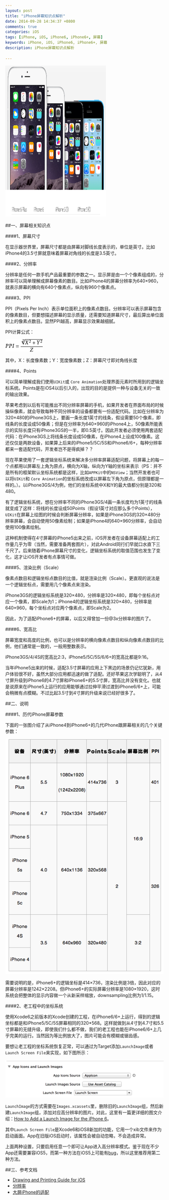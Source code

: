 ```yaml
---
layout: post
title: "iPhone屏幕知识点解析"
date: 2014-09-28 14:34:37 +0800
comments: true
categories: iOS
tags: [iPhone, iOS, iPhone6, iPhone6+, 屏幕]
keywords: iPhone, iOS, iPhone6, iPhone6+, 屏幕
description: iPhone屏幕知识点解析

---
```


<img src="/images/article7/iphone5-6.png" width="320" height="480">

##一、屏幕相关知识点

####1、屏幕尺寸

在显示器世界里，屏幕尺寸都是由屏幕对脚线长度表示的，单位是英寸。比如iPhone4的3.5寸屏就意味着屏幕对角线的长度是3.5英寸。

####2、分辨率

分辨率是任何一款手机产品最重要的参数之一。显示屏是由一个个像素组成的，分辨率可以简单理解成屏幕像素的数目。比如iPhone4的屏幕分辨率为640×960，就表示屏幕的横向有640个像素点，纵向有960个像素点。

<!-- more -->

####3、PPI

PPI（Pixels Per Inch）表示单位面积上的像素点数目。分辨率可以表示屏幕包含的像素数目，但要想描述屏幕的显示质量，还需要知道屏幕尺寸，最后算出单位面积上的像素点数目。显然PPI越高，屏幕显示效果越细腻。

PPI计算公式：

![PPI](/images/article7/PPI.jpg)

其中，X：长度像素数；Y：宽度像素数；Z：屏幕尺寸即对角线长度

####4、Points

可以简单理解成我们使用`UIKit`或 `Core Animation`处理界面元素时所用到的逻辑坐标系统。Points是在iOS4以后引入的，出现的目的是提供一种与设备无关的一致的输出效果。

苹果考虑到以后有可能推出不同分辨率屏幕的手机，如果开发者在界面布局的时候操纵像素，就会导致每种不同分辨率的设备都要有一份适配代码。比如在分辨率为320×480的iPhone3GS上，要画一条长度1英寸的线条，假设需要50个像素，即线条的长度设成50像素；但是在分辨率为640×960的iPhone4上，50像素所能表示的实际长度只有iPhone3GS的一半，即0.5英寸。因此开发者必须使用两套适配代码：在iPhone3GS上将线条长度设成50像素，在iPhone4上设成100像素。这还仅仅是两款设备，如果算上后来的iPhone5/5C/5S和iPhone6/6+，每种分辨率都来一套适配代码，开发者岂不是得疯掉？？

现在苹果使用了一套逻辑坐标系统来解决多分辨率屏幕适配问题，将屏幕上的每一个点都用以屏幕左上角为原点，横向为X轴，纵向为Y轴的坐标来表示（PS：并不是所有的框架默认坐标系统都是这样，比如`APPKit`中的`NSView`；当然开发者也可以将`UIKit`和 `Core Animation`的坐标系统改成以屏幕左下角为原点，但原理都是一样的。）。以iPhone3GS/4为例，他们的坐标系统中X和Y的最大值都分别是320和480。

有了逻辑坐标系统，想在分辨率不同的iPhone3GS/4画一条长度均为1英寸的线条就变成了这样：将线的长度设成50Points（假设1英寸对应那么多个Points），`UIKit`在屏幕上绘图的时候会判断屏幕分辨率，如果是iPhone3GS的320×480分辨率屏幕，会自动使用50像素绘制；如果是iPhone4的640×960分辨率，会自动使用100像素绘制。

这种机制使得在4寸屏幕的iPhone5出来之前，iOS开发者在设备屏幕适配上的工作量几乎为零（当然，需要准备两套图片），对此Android同行们早就口水直下三千尺了。后来随着iPhone屏幕尺寸的变化，逻辑坐标系统的取值范围也发生了变化，这才让iOS开发者有点事情可做。


####5、渲染比例（Scale）

像素点数目和逻辑坐标点数目的比值，就是渲染比例（Scale）。更直观的说法是一个逻辑坐标点，需要用几个像素点来渲染。

iPhone3GS的逻辑坐标系统是320×480，分辨率是320×480，即每个坐标点对应一个像素，即Scale为1；iPhone4的逻辑坐标系统是320×480，分辨率是640×960，每个坐标点对应两个像素点，即Scale为2。

因此，为了适配iPhone6+的屏幕，以后又得曾加一份@3x分辨率的图片了。

####6、宽高比

屏幕宽度和高度的比例，也可以是分辨率的横向像素点数目和纵向像素点数目的比例，他们通常是一致的，一般用整数表示。

iPhone3GS/4/4S的宽高比2:3，iPhone5/5C/5S/6/6+的宽高比都是9:16。

当年iPhone5出来的时候，适配3.5寸屏幕的应用上下黑边的场景仍记忆犹新，用户体验很不好，虽然大部分应用都迅速的做了适配。还好苹果这次学聪明了，从4寸屏升级到iPhone6的4.7寸屏和iPhone6+的5.5寸屏，宽高比并没有变化。也就是说原来在iPhone5上运行的应用能够通过拉伸平滑过渡到iPhone6/6+上，可能会稍微有点模糊。不过比起3.5寸到4寸屏的升级来说已经好很多了。


##二、说明

####1、历代iPhone屏幕参数

下面的一张图介绍了从iPhone4到iPhone6+的几代iPhone跟屏幕相关的几个关键参数：

![iPhone_display](/images/article7/iPhone_display.png)

需要说明的是，iPhone6+的逻辑坐标是414×736，渲染比例是3倍，因此对应的屏幕分辨率是1242×2208。但iPhone6+的实际屏幕分辨率是1080×1920，这时系统会把整体的显示内容做一个从新采样缩放，downsampling比例为1/1.15。

####2、老工程中的坐标系统

使用Xcode6之前版本的Xcode创建的工程，在iPhone6/6+上运行，得到的逻辑坐标都是和iPhone5/5C/5S屏幕相同的320*568。这样就做到从4寸到4.7寸和5.5寸屏幕的无缝升级，即使我们什么都不做，我们的老工程也能在iPhone6/6+上几乎完美的运行。当然因为等比例放大了，图片可能会有模糊或锯齿感。

要想让老工程的坐标系统恢复正常，可以通过为Target添加`LaunchImage`或者`Launch Screen File`来实现，如下图所示：

![LaunchFile](/images/article7/LaunchFile.png)

`LaunchImage`的方式需要在`Images.xcassets`里，删除旧的`LaunchImage`组，然后新建`LaunchImage`组，添加对应高分辨率的图片。对此，这里有一篇更详细的图文介绍：[How to Add a Launch Image for the iPhone 6](http://matthewpalmer.net/blog/2014/09/10/iphone-6-plus-launch-image-adaptive-mode/)。

其中`Launch Screen File`是Xcode6和iOS8新加的功能，它用一个xib文件来作为启动画面。App在旧版iOS启动时，该属性会被自动忽略，不会造成异常。

上面两种设置，只要启用任意一个即可让App进入高分辨率模式。鉴于现在不少App还需要兼容iOS5，而第一种方法在iOS5上可能有[bug](http://stackoverflow.com/questions/19220082/support-of-ios-5-0-icons-with-xcode-5)，所以这里推荐用第二种方法。


##三、参考文档

* [Drawing and Printing Guide for iOS](https://developer.apple.com/library/ios/documentation/2DDrawing/Conceptual/DrawingPrintingios/GraphicsDrawingOverview/GraphicsDrawingOverview.html)
* [分辨率](http://baike.baidu.com/view/7687.htm)
* [大屏iPhone的适配](http://blog.ibireme.com/2014/09/16/adapted_to_iphone6/#rd?sukey=f3735aed1ca7f2658e86e2e18cb36d80fed889a7bdfd2d651a1aaef8f9941b691c71e4e8353e61cd57237e4cd0b3edc6#jtss-tsina)



